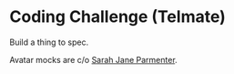 # Coding Challenge (Telmate)

Build a thing to spec.

Avatar mocks are c/o [Sarah Jane Parmenter](http://www.sazzy.co.uk/downloadable-pack-of-avatars-for-webpsd-mock-ups/).
